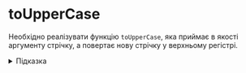 # toUpperCase

Необхідно реалізувати функцію `toUpperCase`, яка приймає в якості аргументу стрічку, а
повертає нову стрічку у верхньому регістрі.

<details>
  <summary>Підказка</summary>
  
  ---

  Зверни увагу на метод `toUpperCase` 
  * MDN: [String.prototype.toUpperCase()](https://developer.mozilla.org/en-US/docs/Web/JavaScript/Reference/Global_Objects/String/toUpperCase)

</details>
